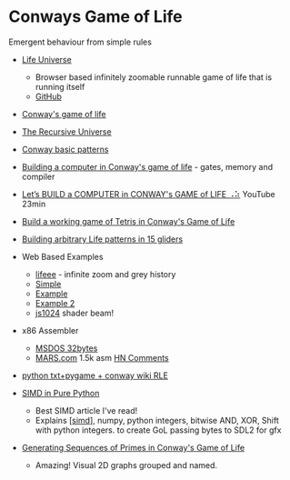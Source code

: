 Conways Game of Life
====================

Emergent behaviour from simple rules

* [Life Universe](https://oimo.io/works/life/)
    * Browser based infinitely zoomable runnable game of life that is running itself
    * [GitHub](https://github.com/saharan/works/tree/main/life)

* [Conway's game of life](http://www.conwaylife.com/)
* [The Recursive Universe](http://www.amandaghassaei.com/blog/2020/05/01/the-recursive-universe/)
* [Conway basic patterns](http://pi.math.cornell.edu/~lipa/mec/lesson6.html)
* [Building a computer in Conway's game of life](https://www.nicolasloizeau.com/gol-computer) - gates, memory and compiler
* [Let’s BUILD a COMPUTER in CONWAY's GAME of LIFE ⠠⠵](https://www.youtube.com/watch?v=Kk2MH9O4pXY) YouTube 23min
* [Build a working game of Tetris in Conway's Game of Life](https://codegolf.stackexchange.com/questions/11880/build-a-working-game-of-tetris-in-conways-game-of-life)
* [Building arbitrary Life patterns in 15 gliders](https://btm.qva.mybluehost.me/building-arbitrary-life-patterns-in-15-gliders/)
* Web Based Examples
    * [lifeee](https://lifeee.netlify.app/) - infinite zoom and grey history
    * [Simple](https://playgameoflife.com/)
    * [Example](https://pmav.eu/stuff/javascript-game-of-life-v3.1.1/)
    * [Example 2](https://www.samcodes.co.uk/project/game-of-life/)
    * [js1024](https://js1024.fun/demos/2020/8) shader beam!
* x86 Assembler
    * [MSDOS 32bytes](https://www.pouet.net/prod.php?which=85485)
    * [MARS.com](https://chaos.if.uj.edu.pl/~wojtek/MARS.COM/) 1.5k asm [HN Comments](https://news.ycombinator.com/item?id=44541662)

* [python txt+pygame + conway wiki RLE](https://github.com/calaldees/TeachProgramming/tree/master/teachprogramming/static/projects/data/other/)

* [SIMD in Pure Python](https://www.da.vidbuchanan.co.uk/blog/python-swar.html)
    * Best SIMD article I've read!
    * Explains [[simd]], numpy, python integers, bitwise AND, XOR, Shift with python integers. to create GoL passing bytes to SDL2 for gfx

* [Generating Sequences of Primes in Conway's Game of Life](http://www.nathanieljohnston.com/2009/08/generating-sequences-of-primes-in-conways-game-of-life/)
    * Amazing! Visual 2D graphs grouped and named.

[//begin]: # "Autogenerated link references for markdown compatibility"
[simd]: simd.md "SIMD"
[//end]: # "Autogenerated link references"